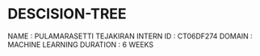 # DESCISION-TREE
NAME : PULAMARASETTI TEJAKIRAN
INTERN ID : CT06DF274
DOMAIN : MACHINE LEARNING
DURATION : 6 WEEKS
